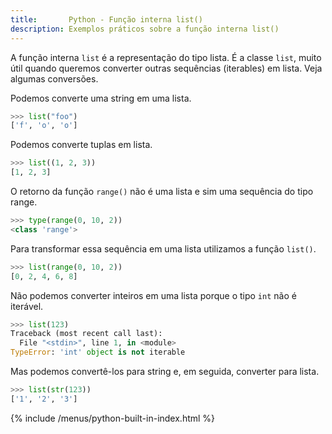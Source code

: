 ```yaml
---
title:       Python - Função interna list()
description: Exemplos práticos sobre a função interna list()
---
```


A função interna `list` é a representação do tipo lista. É a classe `list`, muito útil quando queremos converter outras
sequências (iterables) em lista. Veja algumas conversões.

Podemos converte uma string em uma lista.

```python
>>> list("foo")
['f', 'o', 'o']
```

Podemos converte tuplas em lista.

```python
>>> list((1, 2, 3))
[1, 2, 3]
```

O retorno da função `range()` não é uma lista e sim uma sequência do tipo range. 

```python
>>> type(range(0, 10, 2))
<class 'range'>
```

Para transformar essa sequência em uma lista utilizamos a função `list()`.

```python
>>> list(range(0, 10, 2))
[0, 2, 4, 6, 8]
```

Não podemos converter inteiros em uma lista porque o tipo `int` não é iterável.

```python
>>> list(123)
Traceback (most recent call last):
  File "<stdin>", line 1, in <module>
TypeError: 'int' object is not iterable
```

Mas podemos convertê-los para string e, em seguida, converter para lista.

```python
>>> list(str(123))
['1', '2', '3']
```

{% include /menus/python-built-in-index.html %}